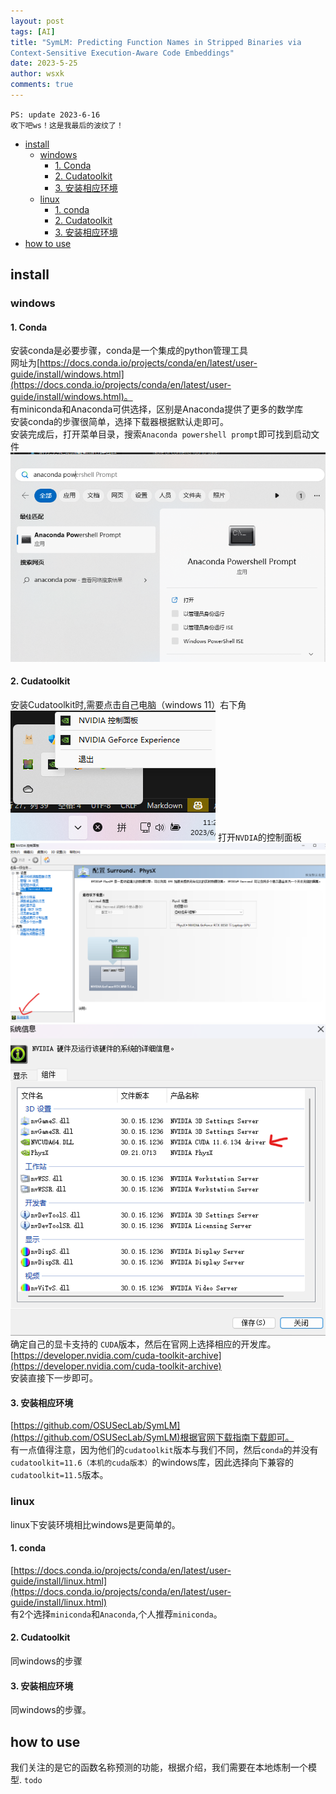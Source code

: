 ```yaml
---
layout: post
tags: [AI]
title: "SymLM: Predicting Function Names in Stripped Binaries via
Context-Sensitive Execution-Aware Code Embeddings"
date: 2023-5-25
author: wsxk
comments: true
---
```


`PS: update 2023-6-16`<br>
`收下吧ws！这是我最后的波纹了！`<br>

- [install](#install)
  - [windows](#windows)
    - [1. Conda](#1-conda)
    - [2. Cudatoolkit](#2-cudatoolkit)
    - [3. 安装相应环境](#3-安装相应环境)
  - [linux](#linux)
    - [1. conda](#1-conda-1)
    - [2. Cudatoolkit](#2-cudatoolkit-1)
    - [3. 安装相应环境](#3-安装相应环境-1)
- [how to use](#how-to-use)



## install<br> 
### windows<br>
#### 1. Conda<br>
安装conda是必要步骤，conda是一个集成的python管理工具<br>
网址为[https://docs.conda.io/projects/conda/en/latest/user-guide/install/windows.html](https://docs.conda.io/projects/conda/en/latest/user-guide/install/windows.html)。<br>
有miniconda和Anaconda可供选择，区别是Anaconda提供了更多的数学库<br>
安装conda的步骤很简单，选择下载器根据默认走即可。<br>
安装完成后，打开菜单目录，搜索`Anaconda powershell prompt`即可找到启动文件<br>
![](https://raw.githubusercontent.com/wsxk/wsxk_pictures/main/2023-4-27-vscode_cmake/20230603112739.png)

#### 2. Cudatoolkit<br>
安装Cudatoolkit时,需要点击自己电脑（windows 11）右下角<br>
![](https://raw.githubusercontent.com/wsxk/wsxk_pictures/main/2023-4-27-vscode_cmake/20230603112815.png)
打开`NVDIA`的控制面板<br>
![](https://raw.githubusercontent.com/wsxk/wsxk_pictures/main/2023-4-27-vscode_cmake/20230603112901.png)
![](https://raw.githubusercontent.com/wsxk/wsxk_pictures/main/2023-4-27-vscode_cmake/20230603112929.png)
确定自己的显卡支持的 `CUDA`版本，然后在官网上选择相应的开发库。<br>
[https://developer.nvidia.com/cuda-toolkit-archive](https://developer.nvidia.com/cuda-toolkit-archive)<br>
安装直接下一步即可。<br>

#### 3. 安装相应环境<br>
[https://github.com/OSUSecLab/SymLM](https://github.com/OSUSecLab/SymLM)根据官网下载指南下载即可。<br>
有一点值得注意，因为他们的`cudatoolkit`版本与我们不同，然后`conda`的并没有`cudatoolkit=11.6（本机的cuda版本）`的windows库，因此选择向下兼容的`cudatoolkit=11.5`版本。<br>

### linux<br>
linux下安装环境相比windows是更简单的。<br>
#### 1. conda<br>
[https://docs.conda.io/projects/conda/en/latest/user-guide/install/linux.html](https://docs.conda.io/projects/conda/en/latest/user-guide/install/linux.html)<br>
有2个选择`miniconda`和`Anaconda`,个人推荐`miniconda`。<br>
#### 2. Cudatoolkit<br>
同windows的步骤<br>
#### 3. 安装相应环境<br>
同windows的步骤。<br>

## how to use<br>
我们关注的是它的函数名称预测的功能，根据介绍，我们需要在本地炼制一个模型. `todo`<br>

